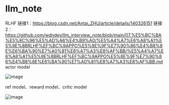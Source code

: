 # llm_note



RLHF
链接1：https://blog.csdn.net/Antai_ZHU/article/details/140326151
链接2：https://github.com/wdndev/llm_interview_note/blob/main/07.%E5%BC%BA%E5%8C%96%E5%AD%A6%E4%B9%A0/%E5%A4%A7%E6%A8%A1%E5%9E%8BRLHF%EF%BC%9APPO%E5%8E%9F%E7%90%86%E4%B8%8E%E6%BA%90%E7%A0%81%E8%A7%A3%E8%AF%BB/%E5%A4%A7%E6%A8%A1%E5%9E%8BRLHF%EF%BC%9APPO%E5%8E%9F%E7%90%86%E4%B8%8E%E6%BA%90%E7%A0%81%E8%A7%A3%E8%AF%BB.md
actor model

![image](https://github.com/user-attachments/assets/c9511d6a-182a-4de5-869f-84e658fc5960)

ref model、reward model、critic model

![image](https://github.com/user-attachments/assets/78861185-50ca-4baa-8bc3-0205eb9c7f9d)

